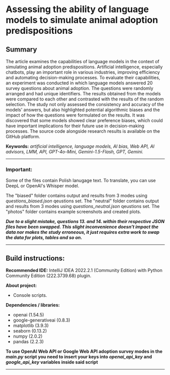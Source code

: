 # Assessing the ability of language models to simulate animal adoption predispositions



## Summary

The article examines the capabilities of language models in the context of simulating animal adoption predispositions. Artificial intelligence, especially chatbots, play an important role in various industries, improving efficiency and automating decision-making processes. To evaluate their capabilities, an experiment was conducted in which language models answered 20 survey questions about animal adoption. The questions were randomly arranged and had unique identifiers. The results obtained from the models were compared to each other and contrasted with the results of the random selection. The study not only assessed the consistency and accuracy of the models' answers, but also highlighted potential algorithmic biases and the impact of how the questions were formulated on the results. It was discovered that some models showed clear preference biases, which could have important implications for their future use in decision-making processes. The source code alongside research results is available on the GitHub platform.

**Keywords:** *artificial intelligence, language models, AI bias, Web API, AI advisors, LMM, API, GPT-4o-Mini, Gemini-1.5-Flash, GPT, Gemini.*

---

### Important:
Some of the files contain Polish lanugage text. To translate, you can use DeepL or OpenAI's Whisper model.

The "biased" folder contains output and results from 3 modes  using *questions_biased.json* qeustions set.
The "neutral" folder contains output and results from 3 modes  using *questions_neutral.json* qeustions set.
The "photos" folder contains example screenshots and created plots.

***Due to a slight mistake, questions 13. and 14. within their respective JSON files have been swapped. This slight inconvenience doesn't impact the data nor makes the study erroneous, it just requires extra work to swap the data for plots, tables and so on.***

---

## Build instructions:

**Recommended IDE:** IntelliJ IDEA 2022.2.1 (Community Edition) with Python Community Edition (222.3739.68) plugin.

**About project:**
* Console scripts.

**Dependencies / libraries:**
* openai (1.54.5)
* google-generativeai (0.8.3)
* matplotlib (3.9.3)
* seaborn (0.13.2)
* numpy (2.0.2)
* pandas (2.2.3)

**To use OpenAI Web API or Google Web API adoption survey modes in the *main.py* script you need to insert your keys into *openai_api_key* and *google_api_key* variables inside said script**

---